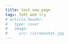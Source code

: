 ```yaml
---
title: test_new_page
tags: TeXt web try
# article_header:
#   type: cover
#   image:
#     src: /screenshot.jpg
---
```

